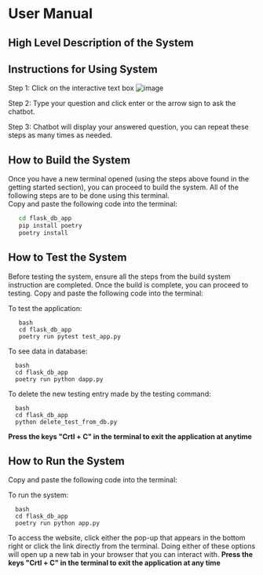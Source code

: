 # User Manual

## High Level Description of the System

## Instructions for Using System

Step 1: Click on the interactive text box
![image](https://github.com/Gabi-Gindoff/PITA-repository/assets/128711834/e28418ce-fb31-4587-92ab-0218c65674c0)

Step 2: Type your question and click enter or the arrow sign to ask the chatbot.

Step 3: Chatbot will display your answered question, you can repeat these steps as many times as needed.


## How to Build the System
Once you have a new terminal opened (using the steps above found in the getting started section), you can proceed to build the system. All of the following steps are to be done using this terminal.  
Copy and paste the following code into the terminal:
```bash
   cd flask_db_app
   pip install poetry
   poetry install
```

## How to Test the System
Before testing the system, ensure all the steps from the build system instruction are completed. Once the build is complete, you can proceed to testing. 
Copy and paste the following code into the terminal:

To test the application:
```
   bash
   cd flask_db_app
   poetry run pytest test_app.py
```
To see data in database:
```
  bash
  cd flask_db_app
  poetry run python dapp.py
```
To delete the new testing entry made by the testing command:
```
  bash
  cd flask_db_app
  python delete_test_from_db.py
```

**Press the keys "Crtl + C" in the terminal to exit the application at anytime**

  

## How to Run the System
Copy and paste the following code into the terminal:

To run the system:
```
  bash
  cd flask_db_app
  poetry run python app.py
```
To access the website, click either the pop-up that appears in the bottom right or click the link directly from the terminal.
Doing either of these options will open up a new tab in your browser that you can interact with.
**Press the keys "Crtl + C" in the terminal to exit the application at any time**
